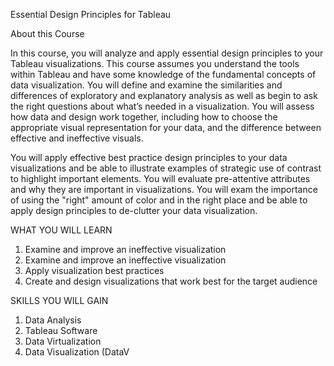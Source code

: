 
Essential Design Principles for Tableau

About this Course

In this course, you will analyze and apply essential design principles to your Tableau visualizations. This course assumes you understand the tools within Tableau and have some knowledge of the fundamental concepts of data visualization. You will define and examine the similarities and differences of exploratory and explanatory analysis as well as begin to ask the right questions about what’s needed in a visualization. You will assess how data and design work together, including how to choose the appropriate visual representation for your data, and the difference between effective and ineffective visuals. 

You will apply effective best practice design principles to your data visualizations and be able to illustrate examples of strategic use of contrast to highlight important elements. You will evaluate pre-attentive attributes and why they are important in visualizations. You will exam the importance of using the "right" amount of color and in the right place and be able to apply design principles to de-clutter your data visualization.


WHAT YOU WILL LEARN
1. Examine and improve an ineffective visualization
2. Examine and improve an ineffective visualization
3. Apply visualization best practices
4. Create and design visualizations that work best for the target audience

SKILLS YOU WILL GAIN
1. Data Analysis
2. Tableau Software
3. Data Virtualization
4. Data Visualization (DataV
